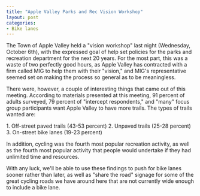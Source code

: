 ```yaml
---
title: "Apple Valley Parks and Rec Vision Workshop"
layout: post
categories:
- Bike lanes
---
```


The Town of Apple Valley held a "vision workshop" last night (Wednesday, October 6th), with the expressed goal of help set policies for the parks and recreation department for the next 20 years. For the most part, this was a waste of two perfectly good hours, as Apple Valley has contracted with a firm called MIG to help them with their "vision," and MIG's representative seemed set on making the process so general as to be meaningless.

There were, however, a couple of interesting things that came out of this meeting. According to materials presented at this meeting, 91 percent of adults surveyed, 79 percent of "intercept respondents," and "many" focus group participants want Apple Valley to have more trails. The types of trails wanted are:

1\. Off-street paved trails (43-53 percent)
2\. Unpaved trails (25-28 percent)
3\. On-street bike lanes (19-23 percent)

In addition, cycling was the fourth most popular recreation activity, as well as the fourth most popular activity that people would undertake if they had unlimited time and resources.

With any luck, we'll be able to use these findings to push for bike lanes sooner rather than later, as well as "share the road" signage for some of the great cycling roads we have around here that are not currently wide enough to include a bike lane.